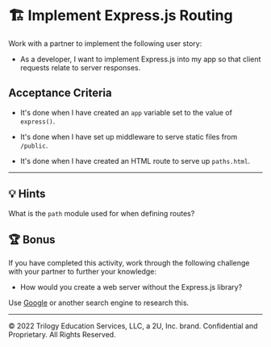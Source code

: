 # 🏗️ Implement Express.js Routing

Work with a partner to implement the following user story:

* As a developer, I want to implement Express.js into my app so that client requests relate to server responses. 

## Acceptance Criteria

* It's done when I have created an `app` variable set to the value of `express()`.

* It's done when I have set up middleware to serve static files from `/public`.

* It's done when I have created an HTML route to serve up `paths.html`.

---

## 💡 Hints

What is the `path` module used for when defining routes?

## 🏆 Bonus

If you have completed this activity, work through the following challenge with your partner to further your knowledge:

* How would you create a web server without the Express.js library?

Use [Google](https://www.google.com) or another search engine to research this.

---
© 2022 Trilogy Education Services, LLC, a 2U, Inc. brand. Confidential and Proprietary. All Rights Reserved.